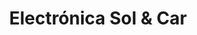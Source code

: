 ---
title: "Electrónica Sol & Car"
url: /san-jose-de-guanipa/electronica-sol-y-car/
shop: electrónica
---